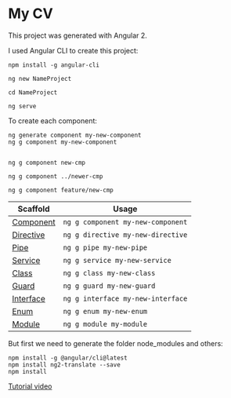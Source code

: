 My CV
======

This project was generated with Angular 2.

I used Angular CLI to create this project:

```text
npm install -g angular-cli

ng new NameProject

cd NameProject

ng serve
```

To create each component:
```
ng generate component my-new-component
ng g component my-new-component


ng g component new-cmp

ng g component ../newer-cmp

ng g component feature/new-cmp
```

Scaffold  | Usage
---       | ---
[Component](https://github.com/angular/angular-cli/wiki/generate-component) | `ng g component my-new-component`
[Directive](https://github.com/angular/angular-cli/wiki/generate-directive) | `ng g directive my-new-directive`
[Pipe](https://github.com/angular/angular-cli/wiki/generate-pipe)           | `ng g pipe my-new-pipe`
[Service](https://github.com/angular/angular-cli/wiki/generate-service)     | `ng g service my-new-service`
[Class](https://github.com/angular/angular-cli/wiki/generate-class)         | `ng g class my-new-class`
[Guard](https://github.com/angular/angular-cli/wiki/generate-guard)         | `ng g guard my-new-guard`
[Interface](https://github.com/angular/angular-cli/wiki/generate-interface) | `ng g interface my-new-interface`
[Enum](https://github.com/angular/angular-cli/wiki/generate-enum)           | `ng g enum my-new-enum`
[Module](https://github.com/angular/angular-cli/wiki/generate-module)       | `ng g module my-module`

But first we need to generate the folder node_modules and others:

```text
npm install -g @angular/cli@latest
npm install ng2-translate --save
npm install
```

[Tutorial video](www.youtube.com/watch?v=mBqUTbY2ME)